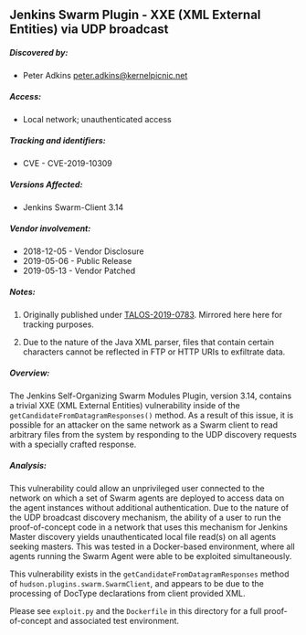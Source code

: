 ## Jenkins Swarm Plugin - XXE (XML External Entities) via UDP broadcast

##### Discovered by:
* Peter Adkins <peter.adkins@kernelpicnic.net>

##### Access:
* Local network; unauthenticated access

##### Tracking and identifiers:
* CVE - CVE-2019-10309

##### Versions Affected:
* Jenkins Swarm-Client 3.14

##### Vendor involvement:
* 2018-12-05 - Vendor Disclosure
* 2019-05-06 - Public Release
* 2019-05-13 - Vendor Patched

##### Notes:

1. Originally published under [TALOS-2019-0783](https://talosintelligence.com/vulnerability_reports/TALOS-2019-0783). Mirrored here here for tracking purposes.

1. Due to the nature of the Java XML parser, files that contain certain characters cannot be reflected in FTP or HTTP URIs to exfiltrate data.

##### Overview:
The Jenkins Self-Organizing Swarm Modules Plugin, version 3.14, contains a trivial XXE (XML External Entities) vulnerability inside of the `getCandidateFromDatagramResponses()` method. As a result of this issue, it is possible for an attacker on the same network as a Swarm client to read arbitrary files from the system by responding to the UDP discovery requests with a specially crafted response.

##### Analysis:

This vulnerability could allow an unprivileged user connected to the network on which a set of Swarm agents are deployed to access data on the agent instances without additional authentication. Due to the nature of the UDP broadcast discovery mechanism, the ability of a user to run the proof-of-concept code in a network that uses this mechanism for Jenkins Master discovery yields unauthenticated local file read(s) on all agents seeking masters. This was tested in a Docker-based environment, where all agents running the Swarm Agent were able to be exploited simultaneously.

This vulnerability exists in the `getCandidateFromDatagramResponses` method of `hudson.plugins.swarm.SwarmClient`, and appears to be due to the processing of DocType declarations from client provided XML.

Please see `exploit.py` and the `Dockerfile` in this directory for a full proof-of-concept and associated test environment.
